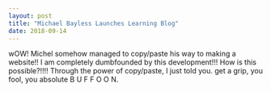 ```yaml
---
layout: post
title: "Michael Bayless Launches Learning Blog"
date: 2018-09-14
---
```


wOW! Michel somehow managed to copy/paste his way to making a website!! I am completely dumbfounded by this development!!!
How is this possible?!!!! Through the power of copy/paste, I just told you. get a grip, you fool, you absolute B U F F O O N.

